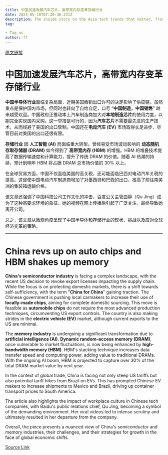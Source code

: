```yaml
---
title: 中国加速发展汽车芯片，高带宽内存变革存储行业
date: 2024-05-16T07:30:46.231Z
description: The inside story on the Asia tech trends that matter, from Nikkei Asia and the Financial Times
tag: 

- Tag us
author: ft
---
```


[原文链接](https://ft.com/content/f2c126bc-e9af-45d0-a5cc-165c56affbcb)

# 中国加速发展汽车芯片，高带宽内存变革存储行业

**中国半导体行业**面临复杂局面，近期美国撤销出口许可的决定影响了供应链。虽然重点是保护国内市场，但同时也转向了自给自足，口号 “**中国制造，中国销售**” 越来越受欢迎。中国政府正推动本土汽车制造商加大对**本地制造芯片**的使用力度，以期完全实现国内采购。这一举措是可行的，因为**汽车芯片**不需要最先进的生产技术，从而规避了美国的出口管制。中国还在**电动汽车 (EV)** 市场取得长足进步，尽管目前对美国的出口还很有限。

**存储行业** 因 **人工智能 (AI)** 而面临重大转型。曾经易受市场波动影响的 **动态随机存取存储器 (DRAM)** 如今得到了 **高带宽内存 (HBM)** 的增强。HBM 的堆叠技术提高了数据传输速度和计算能力，提升了传统 DRAM 的价值。随着 AI 热潮的持续，预计到明年 HBM 将占据 DRAM 总市场价值的 30% 以上。

在全球贸易方面，中国不仅面临美国的高关税，还可能面临巴西对电动汽车关税的提高。这促使中国电动汽车制造商增加了对墨西哥和巴西的出口，推高了前往南美洲的集装箱运输价格。

该文章还强调了中国科技公司工作文化的冲击，百度公关主管曲静（Qu Jing）成为了这种高要求环境的象征。她的视频在网上传播后引起了广泛关注，最终导致她离开公司。

总之，该文章从微观角度呈现了中国半导体和存储行业的现状、挑战以及应对全球经济变革的策略。

---

# China revs up on auto chips and HBM shakes up memory

**China's semiconductor industry** is facing a complex landscape, with the recent US decision to revoke export licenses impacting the supply chain. While the focus is on protecting domestic markets, there is a shift towards self-sufficiency, with the term "**China for China**" gaining traction. The Chinese government is pushing local carmakers to increase their use of **locally-made chips**, aiming for complete domestic sourcing. This move is feasible as **automobile chips** do not require the most advanced production techniques, circumventing US export controls. The country is also making strides in the **electric vehicle (EV)** market, although current exports to the US are minimal. 

The **memory industry** is undergoing a significant transformation due to **artificial intelligence (AI)**. **Dynamic random-access memory (DRAM)**, once vulnerable to market fluctuations, is now being enhanced by **high-bandwidth memory (HBM)**. HBM's stacking technique increases data transfer speed and computing power, adding value to traditional DRAMs. With the ongoing AI boom, HBM is projected to capture over 30% of the total DRAM market value by next year. 

In the context of global trade, China is facing not only steep US tariffs but also potential tariff hikes from Brazil on EVs. This has prompted Chinese EV makers to increase shipments to Mexico and Brazil, driving up container transport prices to South America. 

The article also highlights the impact of workplace culture in Chinese tech companies, with Baidu's public relations chief, Qu Jing, becoming a symbol of the demanding environment. Her viral videos led to intense scrutiny and ultimately resulted in her departure from the company. 

Overall, the piece presents a nuanced view of China's semiconductor and memory industries, their challenges, and their strategies for growth in the face of global economic shifts.

[Source Link](https://ft.com/content/f2c126bc-e9af-45d0-a5cc-165c56affbcb)

